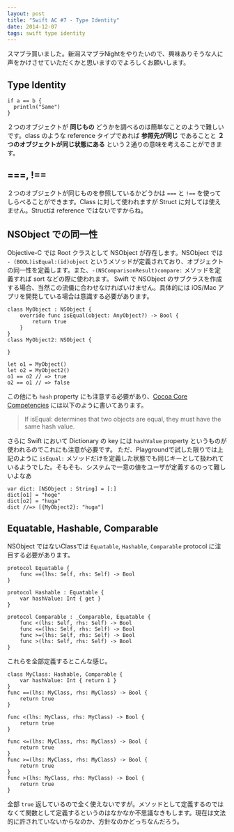 ```yaml
---
layout: post
title: "Swift AC #7 - Type Identity"
date: 2014-12-07
tags: swift type identity
---
```


スマブラ買いました。新潟スマブラNightをやりたいので、興味ありそうな人に声をかけさせていただくかと思いますのでよろしくお願いします。

## Type Identity

```
if a == b {
  println("Same")
}
```

２つのオブジェクトが **同じもの** どうかを調べるのは簡単なことのようで難しいです。class のような reference タイプであれば __参照先が同じ__ であることと __２つのオブジェクトが同じ状態にある__ という２通りの意味を考えることができます。

## ===, !==

２つのオブジェクトが同じものを参照しているかどうかは `===` と `!==` を使ってしらべることができます。Class に対して使われますが Struct に対しては使えません。Structは reference ではないですからね。

## NSObject での同一性

Objective-C では Root クラスとして NSObject が存在します。NSObject では `- (BOOL)isEqual:(id)object` というメソッドが定義されており、オブジェクトの同一性を定義します。また、`-(NSComparisonResult)compare:` メソッドを定義すれば sort などの際に使われます。 Swift で NSObject のサブクラスを作成する場合、当然この流儀に合わせなければいけません。具体的には iOS/Mac アプリを開発している場合は意識する必要があります。

```
class MyObject : NSObject {
    override func isEqual(object: AnyObject?) -> Bool {
        return true
    }
}
class MyObject2: NSObject {
    
}

let o1 = MyObject()
let o2 = MyObject2()
o1 == o2 // => true
o2 == o1 // => false
```

この他にも `hash` property にも注意する必要があり、[Cocoa Core Competencies](https://developer.apple.com/library/mac/documentation/General/Conceptual/DevPedia-CocoaCore/ObjectComparison.html) には以下のように書いてあります。

> If isEqual: determines that two objects are equal, they must have the same hash value.

さらに Swift において Dictionary の key には `hashValue` property というものが使われるのでこれにも注意が必要です。
ただ、Playgroundで試した限りでは上記のように `isEqual:` メソッドだけを定義した状態でも同じキーとして扱われているようでした。そもそも、システムで一意の値をユーザが定義するのって難しいよなあ


```
var dict: [NSObject : String] = [:]
dict[o1] = "hoge"
dict[o2] = "huga"
dict //=> [{MyObject2}: "huga"]
```

## Equatable, Hashable, Comparable
NSObject ではないClassでは `Equatable`, `Hashable`, `Comparable` protocol に注目する必要があります。

```
protocol Equatable {
    func ==(lhs: Self, rhs: Self) -> Bool
}
```

```
protocol Hashable : Equatable {
    var hashValue: Int { get }
}
```

```
protocol Comparable : _Comparable, Equatable {
    func <(lhs: Self, rhs: Self) -> Bool
    func <=(lhs: Self, rhs: Self) -> Bool
    func >=(lhs: Self, rhs: Self) -> Bool
    func >(lhs: Self, rhs: Self) -> Bool
}
```

これらを全部定義するとこんな感じ。

```
class MyClass: Hashable, Comparable {
    var hashValue: Int { return 1 }
}
func ==(lhs: MyClass, rhs: MyClass) -> Bool {
    return true
}

func <(lhs: MyClass, rhs: MyClass) -> Bool {
    return true
}

func <=(lhs: MyClass, rhs: MyClass) -> Bool {
    return true
}
func >=(lhs: MyClass, rhs: MyClass) -> Bool {
    return true
}
func >(lhs: MyClass, rhs: MyClass) -> Bool {
    return true
}
```

全部 `true` 返しているので全く使えないですが。メソッドとして定義するのではなくて関数として定義するというのはなかなか不思議なきもします。現在は文法的に許されていないからなのか、方針なのかどっちなんだろう。
